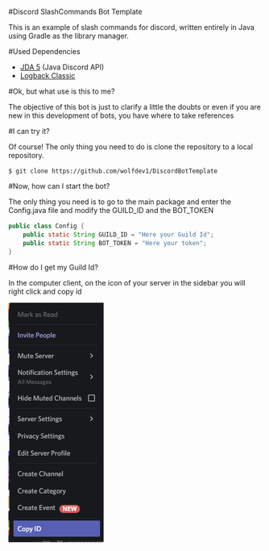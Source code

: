 #Discord SlashCommands Bot Template

This is an example of slash commands for discord,
written entirely in Java using Gradle as the library manager.

#Used Dependencies

- [JDA 5](https://github.com/DV8FromTheWorld/JDA) (Java Discord API)
- [Logback Classic](https://mvnrepository.com/artifact/ch.qos.logback/logback-classic)

#Ok, but what use is this to me?

The objective of this bot is just to clarify a 
little the doubts or even if you are new in this development 
of bots, you have where to take references

#I can try it?

Of course! The only thing you need to do is clone the repository to a local repository.

```
$ git clone https://github.com/wolfdev1/DiscordBotTemplate
```

#Now, how can I start the bot?

The only thing you need is to go to the main 
package and enter the Config.java file and modify
the GUILD_ID and the BOT_TOKEN

```java
public class Config {
    public static String GUILD_ID = "Here your Guild Id";
    public static String BOT_TOKEN = "Here your token";
}
```

#How do I get my Guild Id?

In the computer client, on the icon of your server in the sidebar you will right click and copy id

![](https://github.com/wolfdev1/DiscordBotTemplate/blob/master/png/image.png?raw=true)
